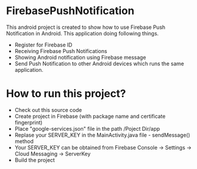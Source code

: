 # FirebasePushNotification
This android project is created to show how to use Firebase Push Notification in Android. This application doing following things.
- Register for Firebase ID
- Receiving Firebase Push Notifications
- Showing Android notification using Firebase message
- Send Push Notification to other Android devices which runs the same application.

# How to run this project?
- Check out this source code
- Create project in Firebase (with package name and certificate fingerprint)
- Place "google-services.json" file in the path /Poject Dir/app
- Replase your SERVER_KEY in the MainActivity.java file - sendMessage() method
- Your SERVER_KEY can be obtained from Firebase Console -> Settings -> Cloud Messaging -> ServerKey
- Build the project

